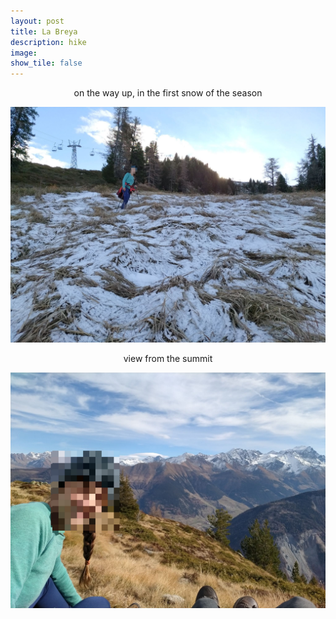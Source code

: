 ```yaml
---
layout: post
title: La Breya
description: hike 
image:
show_tile: false 
---
```




<center> on the way up, in the first snow of the season</center>


![](../assets/images/summer/la_breya_champex/IMG_20201115_104353.jpg)


<center>view from the summit</center>

![](../assets/images/summer/la_breya_champex/IMG_20201115_121431.jpg)